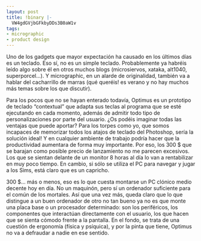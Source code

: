 ```yaml
---
layout: post
title: !binary |-
  VW4gdGVjbGFkbyDDs3B0aW1v
tags:
- micrographic
- product design
---
```

Uno de los gadgets que mayor expectación ha causado en los últimos días es un teclado. Eso sí, no es un simple teclado. Probablemente ya habréis leído algo sobre él en otros muchos blogs (microsiervos, xataka, alt1040, superporcel...). Y micrographic, en un alarde de originalidad, también va a hablar del cacharrillo de marras (qué queréis! es verano y no hay muchos más temas sobre los que discutir).

<!--more-->

Para los pocos que no se hayan enterado todavía, Optimus es un prototipo de teclado “contextual” que adapta sus teclas al programa que se esté ejecutando en cada momento, además de admitir todo tipo de personalizaciones por parte del usuario. ¿Os podéis imaginar todas las ventajas que puede aportar? Para los torpes como yo, que somos incapaces de memorizar todos los atajos de teclado del Photoshop, sería la solución ideal! Y en cualquier ambiente de trabajo podría hacer que la productividad aumentara de forma muy importante. Por eso, los 300 $ que se barajan como posible precio de lanzamiento no me parecen excesivos. Los que se sientan delante de un monitor 8 horas al día lo van a rentabilizar en muy poco tiempo. En cambio, si sólo se utiliza el PC para navegar y jugar a los Sims, está claro que es un capricho.

300 $... más o menos, eso es lo que cuesta montarse un PC clónico medio decente hoy en día. No un maquinón, pero sí un ordenador suficiente para el común de los mortales. Así que una vez más, queda claro que lo que distingue a un buen ordenador de otro no tan bueno ya no es que monte una placa base o un procesador determinado: son los periféricos, los componentes que interactúan directamente con el usuario, los que hacen que se sienta cómodo frente a la pantalla. En el fondo, se trata de una cuestión de ergonomía (física y psíquica), y por la pinta que tiene, Optimus no va a defraudar a nadie en ese sentido.
